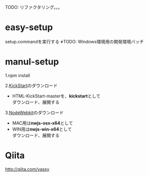 TODO: リファクタリング。。。


# easy-setup

setup.commandを実行する
※TODO: Windows環境用の開発環境バッチ


# manul-setup

1.npm install

2.[KickStart](http://www.99lime.com/elements/)のダウンロード<br>
- HTML-KickStart-masterを、**kickstart**として<br>
ダウンロード、展開する

3.[NodeWebkit](http://nwjs.io/)のダウンロード
- MAC用は**nwjs-osx-x64**として<br>
- WIN用は**nwjs-win-x64**として<br>
ダウンロード、展開する

# Qiita
http://qiita.com/yassy
